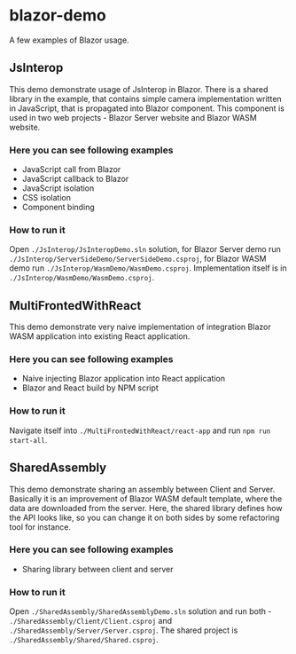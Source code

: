 # blazor-demo
A few examples of Blazor usage.

## JsInterop
This demo demonstrate usage of JsInterop in Blazor. There is a shared library in the example, that contains simple camera implementation written in JavaScript, that is propagated into Blazor component. This component is used in two web projects - Blazor Server website and Blazor WASM website.
### Here you can see following examples
- JavaScript call from Blazor
- JavaScript callback to Blazor
- JavaScript isolation
- CSS isolation
- Component binding
### How to run it
Open `./JsInterop/JsInteropDemo.sln` solution, for Blazor Server demo run `./JsInterop/ServerSideDemo/ServerSideDemo.csproj`, for Blazor WASM demo run `./JsInterop/WasmDemo/WasmDemo.csproj`. Implementation itself is in `./JsInterop/WasmDemo/WasmDemo.csproj`.

## MultiFrontedWithReact
This demo demonstrate very naive implementation of integration Blazor WASM application into existing React application. 
### Here you can see following examples
- Naive injecting Blazor application into React application
- Blazor and React build by NPM script
### How to run it
Navigate itself into `./MultiFrontedWithReact/react-app` and run `npm run start-all`. 

## SharedAssembly
This demo demonstrate sharing an assembly between Client and Server. Basically it is an improvement of Blazor WASM default template, where the data are downloaded from the server. Here, the shared library defines how the API looks like, so you can change it on both sides by some refactoring tool for instance.
### Here you can see following examples
- Sharing library between client and server
### How to run it
Open `./SharedAssembly/SharedAssemblyDemo.sln` solution and run both - `./SharedAssembly/Client/Client.csproj` and `./SharedAssembly/Server/Server.csproj`. The shared project is `./SharedAssembly/Shared/Shared.csproj`.